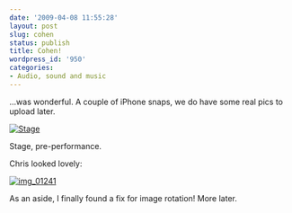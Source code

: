 ```yaml
---
date: '2009-04-08 11:55:28'
layout: post
slug: cohen
status: publish
title: Cohen!
wordpress_id: '950'
categories:
- Audio, sound and music
---
```


...was wonderful. A couple of iPhone snaps, we do have some real pics to upload later.

[![Stage](http://fnord.phfactor.net/wp-content/uploads/2009/04/img_01231-450x600.jpg)](http://fnord.phfactor.net/wp-content/uploads/2009/04/img_01231.jpg)

Stage, pre-performance.

Chris looked lovely:

[![img_01241](http://fnord.phfactor.net/wp-content/uploads/2009/04/img_01241-450x600.jpg)](http://fnord.phfactor.net/wp-content/uploads/2009/04/img_01241.jpg)

As an aside, I finally found a fix for image rotation! More later.

